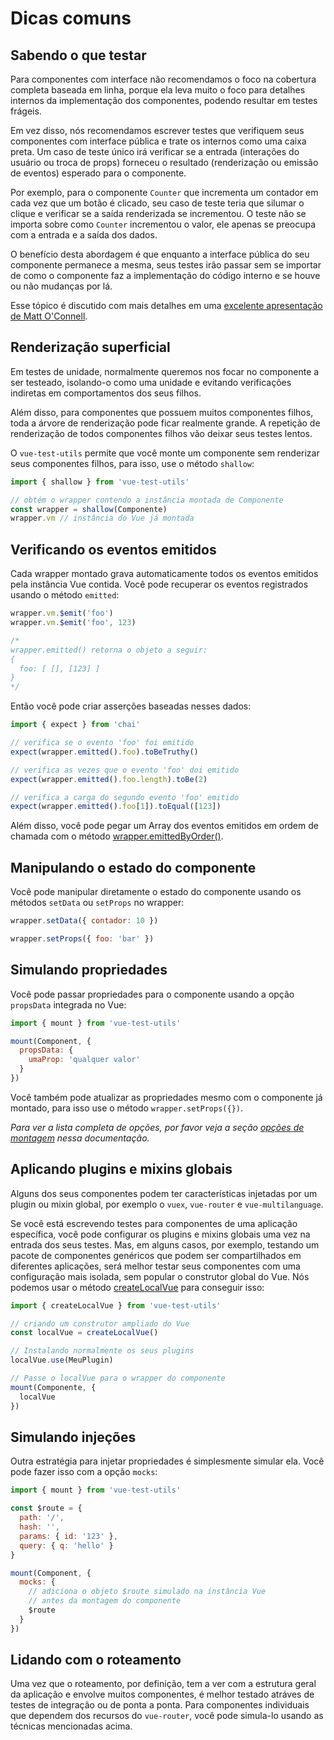 # Dicas comuns

## Sabendo o que testar

Para componentes com interface não recomendamos o foco na cobertura completa baseada em linha, porque ela leva muito o foco para detalhes internos da implementação dos componentes, podendo resultar em testes frágeis.

Em vez disso, nós recomendamos escrever testes que verifiquem seus componentes com interface pública e trate os internos como uma caixa preta. Um caso de teste único irá verificar se a entrada (interações do usuário ou troca de props) forneceu o resultado (renderização ou emissão de eventos) esperado para o componente.

Por exemplo, para o componente `Counter` que incrementa um contador em cada vez que um botão é clicado, seu caso de teste teria que silumar o clique e verificar se a saída renderizada se incrementou. O teste não se importa sobre como `Counter` incrementou o valor, ele apenas se preocupa com a entrada e a saída dos dados.

O benefício desta abordagem é que enquanto a interface pública do seu componente permanece a mesma, seus testes irão passar sem se importar de como o componente faz a implementação do código interno e se houve ou não mudanças por lá.

Esse tópico é discutido com mais detalhes em uma [excelente apresentação de Matt O'Connell](http://slides.com/mattoconnell/deck#/).

## Renderização superficial

Em testes de unidade, normalmente queremos nos focar no componente a ser testeado, isolando-o como uma unidade e evitando verificações indiretas em comportamentos dos seus filhos.

Além disso, para componentes que possuem muitos componentes filhos, toda a árvore de renderização pode ficar realmente grande. A repetição de renderização de todos componentes filhos vão deixar seus testes lentos.

O `vue-test-utils` permite que você monte um componente sem renderizar seus componentes filhos, para isso, use o método `shallow`:

```js
import { shallow } from 'vue-test-utils'

// obtém o wrapper contendo a instância montada de Componente
const wrapper = shallow(Componente)
wrapper.vm // instância do Vue já montada
```

## Verificando os eventos emitidos

Cada wrapper montado grava automaticamente todos os eventos emitidos pela instância Vue contida. Você pode recuperar os eventos registrados usando o método `emitted`:

``` js
wrapper.vm.$emit('foo')
wrapper.vm.$emit('foo', 123)

/*
wrapper.emitted() retorna o objeto a seguir:
{
  foo: [ [], [123] ]
}
*/
```

Então você pode criar asserções baseadas nesses dados:

``` js
import { expect } from 'chai'

// verifica se o evento 'foo' foi emitido
expect(wrapper.emitted().foo).toBeTruthy()

// verifica as vezes que o evento 'foo' doi emitido
expect(wrapper.emitted().foo.length).toBe(2)

// verifica a carga do segundo evento 'foo' emitido
expect(wrapper.emitted().foo[1]).toEqual([123])
```

Além disso, você pode pegar um Array dos eventos emitidos em ordem de chamada com o método [wrapper.emittedByOrder()](../api/wrapper/emittedByOrder.md).

## Manipulando o estado do componente

Você pode manipular diretamente o estado do componente usando os métodos `setData` ou `setProps` no wrapper:

```js
wrapper.setData({ contador: 10 })

wrapper.setProps({ foo: 'bar' })
```

## Simulando propriedades

Você pode passar propriedades para o componente usando a opção `propsData` integrada no Vue:

```js
import { mount } from 'vue-test-utils'

mount(Component, {
  propsData: {
    umaProp: 'qualquer valor'
  }
})
```

Você também pode atualizar as propriedades mesmo com o componente já montado, para isso use o método `wrapper.setProps({})`.

*Para ver a lista completa de opções, por favor veja a seção [opções de montagem](../api/options.md) nessa documentação.*

## Aplicando plugins e mixins globais

Alguns dos seus componentes podem ter características injetadas por um plugin ou mixin global, por exemplo o `vuex`, `vue-router` e `vue-multilanguage`.

Se você está escrevendo testes para componentes de uma aplicação específica, você pode configurar os plugins e mixins globais uma vez na entrada dos seus testes. Mas, em alguns casos, por exemplo, testando um pacote de componentes genéricos que podem ser compartilhados em diferentes aplicações, será melhor testar seus componentes com uma configuração mais isolada, sem popular o construtor global do Vue. Nós podemos usar o método [createLocalVue](../api/createLocalVue.md) para conseguir isso:

``` js
import { createLocalVue } from 'vue-test-utils'

// criando um construtor ampliado do Vue
const localVue = createLocalVue()

// Instalando normalmente os seus plugins
localVue.use(MeuPlugin)

// Passe o localVue para o wrapper do componente
mount(Componente, {
  localVue
})
```

## Simulando injeções

Outra estratégia para injetar propriedades é simplesmente simular ela. Você pode fazer isso com a opção `mocks`:

```js
import { mount } from 'vue-test-utils'

const $route = {
  path: '/',
  hash: '',
  params: { id: '123' },
  query: { q: 'hello' }
}

mount(Component, {
  mocks: {
    // adiciona o objeto $route simulado na instância Vue
    // antes da montagem do componente
    $route
  }
})
```

## Lidando com o roteamento

Uma vez que o roteamento, por definição, tem a ver com a estrutura geral da aplicação e envolve muitos componentes, é melhor testado atráves de testes de integração ou de ponta a ponta. Para componentes individuais que dependem dos recursos do `vue-router`, você pode simula-lo usando as técnicas mencionadas acima.
